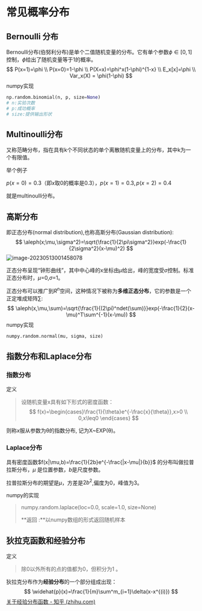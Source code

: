 # 常见概率分布

## Bernoulli 分布

Bernoulli分布(伯努利分布)是单个二值随机变量的分布。它有单个参数$\phi \in [0,1]$ 控制，$\phi$给出了随机变量等于1的概率。
$$
P(x=1)=\phi \\
P(x=0)=1-\phi \\
P(X=x)=\phi^x(1-\phi)^{1-x} \\
E_x[x]=\phi \\
Var_x(X) = \phi(1-\phi)
$$
numpy实现

```python
np.random.binomial(n, p, size=None)
# n:实验次数
# p:成功概率
# size:提供输出形状
```

## Multinoulli分布

又称范畴分布，指在具有k个不同状态的单个离散随机变量上的分布，其中k为一个有限值。

举个例子

$p(x=0)=0.3$（即$x$取0的概率是0.3），$p(x=1)=0.3, p(x=2)=0.4$

就是multinoulli分布。

## 高斯分布

即正态分布(normal distribution),也称高斯分布(Gaussian distribution):
$$
\aleph(x;\mu,\sigma^2)=\sqrt{\frac{1}{2\pi\sigma^2}}exp(-\frac{1}{2\sigma^2}(x-\mu)^2)
$$
![image-20230513001458078](C:\Users\nayun\AppData\Roaming\Typora\typora-user-images\image-20230513001458078.png)

正态分布呈现“钟形曲线”，其中中心峰的x坐标由$\mu$给出，峰的宽度受$\sigma$控制。标准正态分布时，$\mu$=0,$\sigma$=1。

 正态分布可以推广到$R^n$空间，这种情况下被称为**多维正态分布**，它的参数是一个正定堆成矩阵$\sum$:
$$
\aleph(x,\mu,\sum)=\sqrt{\frac{1}{(2\pi)^ndet(\sum)}}exp(-\frac{1}{2}(x-\mu)^T\sum^{-1}(x-\mu))
$$
numpy实现

```python
numpy.random.normal(mu, sigma, size)
```

## 指数分布和Laplace分布

### 指数分布

定义

>设随机变量x具有如下形式的密度函数：
>$$
>f(x)=\begin{cases}\frac{1}{\theta}e^{-\frac{x}{\theta}},x>0 \\ 
>0,x\leq0 \end{cases}
>$$

则称$x$服从参数为θ的指数分布, 记为X~EXP(θ)。

### Laplace分布

具有密度函数$f(x|\mu,b)=\frac{1}{2b}e^{-\frac{|x-\mu|}{b}}$ 的分布叫做拉普拉斯分布，$\mu$ 是位置参数，$b$是尺度参数。

拉普拉斯分布的期望是$\mu$，方差是$2b^2$,偏度为0，峰值为3。

numpy的实现

> numpy.random.laplace(loc=0.0, scale=1.0, size=None)
>
> **返回 :**以numpy数组的形式返回随机样本

## 狄拉克函数和经验分布

定义

> 除0以外所有的点的值都为0，但积分为1 。

狄拉克分布作为**经验分布**的一个部分组成出现：
$$
\widehat{p}(x)=\frac{1}{m}\sum^m_{i=1}\delta(x-x^{(i)})
$$
[关于经验分布函数 - 知乎 (zhihu.com)](https://zhuanlan.zhihu.com/p/353234922)
